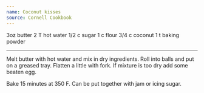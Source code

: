 ```yaml
---
name: Coconut kisses
source: Cornell Cookbook
---
```


3oz butter
2 T hot water
1/2 c sugar
1 c flour
3/4 c coconut
1 t baking powder

---

Melt butter with hot water and mix in dry ingredients.  Roll into balls and put on a greased tray.  Flatten a little with fork.  If mixture is too dry add some beaten egg.

Bake 15 minutes at 350 F.  Can be put together with jam or icing sugar.

